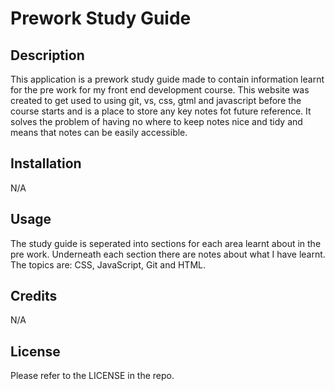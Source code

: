 # Prework Study Guide

## Description

This application is a prework study guide made to contain information learnt for the pre work for my front end development course. This website was created to get used to using git, vs, css, gtml and javascript before the course starts and is a place to store any key notes fot future reference. It solves the problem of having no where to keep notes nice and tidy and means that notes can be easily accessible. 

## Installation

N/A

## Usage

The study guide is seperated into sections for each area learnt about in the pre work. Underneath each section there are notes about what I have learnt. The topics are: CSS, JavaScript, Git and HTML. 

## Credits

N/A

## License

Please refer to the LICENSE in the repo.

